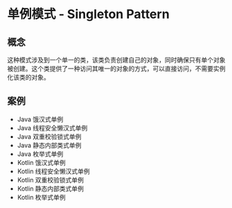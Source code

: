 # 单例模式 - Singleton Pattern

## 概念

这种模式涉及到一个单一的类，该类负责创建自己的对象，同时确保只有单个对象被创建。这个类提供了一种访问其唯一的对象的方式，可以直接访问，不需要实例化该类的对象。

## 案例

* Java 饿汉式单例
* Java 线程安全懒汉式单例
* Java 双重校验锁式单例
* Java 静态内部类式单例
* Java 枚举式单例
* Kotlin 饿汉式单例
* Kotlin 线程安全懒汉式单例
* Kotlin 双重校验锁式单例
* Kotlin 静态内部类式单例
* Kotlin 枚举式单例